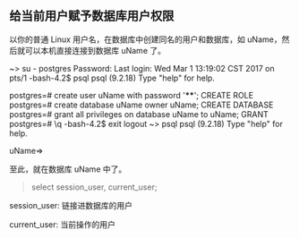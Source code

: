 ## 给当前用户赋予数据库用户权限

以你的普通 Linux 用户名，在数据库中创建同名的用户和数据库，如 uName，然后就可以本机直接连接到数据库 uName 了。

~> su - postgres
Password:
Last login: Wed Mar 1 13:19:02 CST 2017 on pts/1
-bash-4.2$ psql
psql (9.2.18)
Type "help" for help.

postgres=# create user uName with password '**\*\***';
CREATE ROLE
postgres=# create database uName owner uName;
CREATE DATABASE
postgres=# grant all privileges on database uName to uName;
GRANT
postgres=# \q
-bash-4.2$ exit
logout
~> psql
psql (9.2.18)
Type "help" for help.

uName=>

至此，就在数据库 uName 中了。

> select session_user, current_user;

session_user: 链接进数据库的用户

current_user: 当前操作的用户
